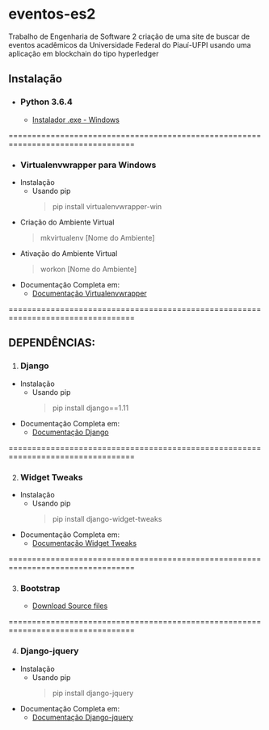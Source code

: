 # eventos-es2
Trabalho de Engenharia de Software 2 criação de uma site de buscar de eventos acadêmicos da Universidade Federal do Piauí-UFPI usando uma aplicação em blockchain do tipo hyperledger  

## Instalação
* ### Python 3.6.4
	* [Instalador .exe - Windows](https://www.python.org/ftp/python/3.6.4/python-3.6.4-amd64.exe)

=================================================================================
* ### Virtualenvwrapper para Windows
* Instalação
    * Usando pip
        >pip install virtualenvwrapper-win
* Criação do Ambiente Virtual 
	>mkvirtualenv [Nome do Ambiente]
* Ativação do Ambiente Virtual 
	>workon [Nome do Ambiente]
* Documentação Completa em:
	* [Documentação Virtualenvwrapper](https://pypi.python.org/pypi/virtualenvwrapper-win)

=================================================================================

## DEPENDÊNCIAS:

1. ### Django
* Instalação
    * Usando pip
        >pip install django==1.11
* Documentação Completa em:
	* [Documentação Django](https://docs.djangoproject.com/pt-br/1.11/)

=================================================================================

2. ### Widget Tweaks
* Instalação
    * Usando pip
        >pip install django-widget-tweaks
* Documentação Completa em:
	* [Documentação Widget Tweaks](https://pypi.python.org/pypi/django-widget-tweaks)

=================================================================================

3. ### Bootstrap
	* [Download Source files](https://github.com/twbs/bootstrap/archive/v4.0.0.zip)

=================================================================================

4. ### Django-jquery
* Instalação
    * Usando pip
        >pip install django-jquery
* Documentação Completa em:
	* [Documentação Django-jquery](https://pypi.org/project/django-jquery)